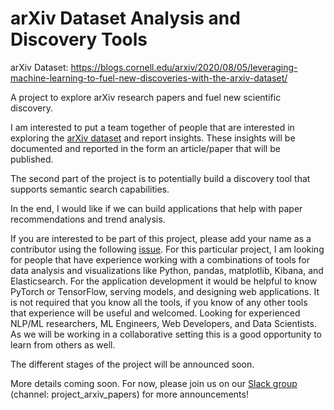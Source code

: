 # arXiv Dataset Analysis and Discovery Tools 

arXiv Dataset: https://blogs.cornell.edu/arxiv/2020/08/05/leveraging-machine-learning-to-fuel-new-discoveries-with-the-arxiv-dataset/

A project to explore arXiv research papers and fuel new scientific discovery.

I am interested to put a team together of people that are interested in exploring the [arXiv dataset](https://www.kaggle.com/Cornell-University/arxiv) and report insights. These insights will be documented and reported in the form an article/paper that will be published.

The second part of the project is to potentially build a discovery tool that supports semantic search capabilities.

In the end, I would like if we can build applications that help with paper recommendations and trend analysis. 

If you are interested to be part of this project, please add your name as a contributor using the following [issue](https://github.com/dair-ai/arxiv_analysis/issues/1). For this particular project, I am looking for people that have experience working with a combinations of tools for data analysis and visualizations like Python, pandas, matplotlib, Kibana, and Elasticsearch. For the application development it would be helpful to know PyTorch or TensorFlow, serving models, and designing web applications. It is not required that you know all the tools, if you know of any other tools that experience will be useful and welcomed. Looking for experienced NLP/ML researchers, ML Engineers, Web Developers, and Data Scientists. As we will be working in a collaborative setting this is a good opportunity to learn from others as well.

The different stages of the project will be announced soon. 

More details coming soon. For now, please join us on our [Slack group](https://dairai.slack.com/join/shared_invite/zt-dv2dwzj7-F9HT047jIGkunNKv88lQ~g#/) (channel: project_arxiv_papers) for more announcements!
